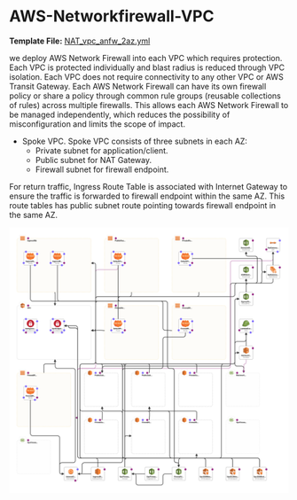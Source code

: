 # AWS-Networkfirewall-VPC

**Template File:** [NAT_vpc_anfw_2az.yml](NAT_vpc_anfw_2az.yml)

we deploy AWS Network Firewall into each VPC which requires protection. Each VPC is protected individually and blast radius is reduced through VPC isolation. Each VPC does not require connectivity to any other VPC or AWS Transit Gateway. Each AWS Network Firewall can have its own firewall policy or share a policy through common rule groups (reusable collections of rules) across multiple firewalls. This allows each AWS Network Firewall to be managed independently, which reduces the possibility of misconfiguration and limits the scope of impact.


* Spoke VPC. Spoke VPC consists of three subnets in each AZ:
  * Private subnet for application/client.
  * Public subnet for NAT Gateway.
  * Firewall subnet for firewall endpoint.


For return traffic, Ingress Route Table is associated with Internet Gateway to ensure the traffic is forwarded to firewall endpoint within the same AZ. This route tables has public subnet route pointing towards firewall endpoint in the same AZ.

![AWS-Networkfirewall on AWS](designer.png)
